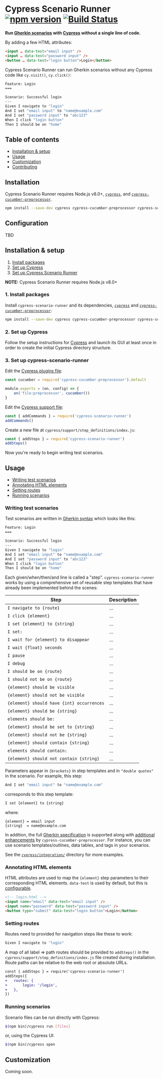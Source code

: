 # Cypress Scenario Runner [![npm version](https://badge.fury.io/js/cypress-scenario-runner.svg)](https://badge.fury.io/js/cypress-scenario-runner) [![Build Status](https://travis-ci.org/mpetrovich/cypress-scenario-runner.svg?branch=master)](https://travis-ci.org/mpetrovich/cypress-scenario-runner)

**Run [Gherkin scenarios](https://docs.cucumber.io/gherkin/reference/) with [Cypress](https://www.cypress.io) without a single line of code.**

By adding a few HTML attributes:

```html
<input … data-test="email input" />
<input … data-test="password input" />
<button … data-test="login button">Login</button>
```

Cypress Scenario Runner can run Gherkin scenarios without any Cypress code like `cy.visit()`, `cy.click()`:

```sh
Feature: Login
===

Scenario: Successful login
---
Given I navigate to "login"
And I set "email input" to "name@example.com"
And I set "password input" to "abc123"
When I click "login button"
Then I should be on "home"
```

## Table of contents

- [Installation & setup](#installation--setup)
- [Usage](#usage)
- [Customization](#customization)
- [Contributing](#CONTRIBUTING.md)

## Installation

Cypress Scenario Runner requires Node.js v8.0+, [`cypress`](https://github.com/cypress-io/cypress/), and [`cypress-cucumber-preprocessor`](https://github.com/TheBrainFamily/cypress-cucumber-preprocessor).

```sh
npm install --save-dev cypress cypress-cucumber-preprocessor cypress-scenario-runner
```

## Configuration

TBD

## Installation & setup

1. [Install packages](#install-packages)
1. [Set up Cypress](#set-up-cypress)
1. [Set up Cypress Scenario Runner](#set-up-cypress-scenario-runner)

**NOTE:** Cypress Scenario Runner requires Node.js v8.0+

### 1. Install packages

Install `cypress-scenario-runner` and its dependencies, [`cypress`](https://github.com/cypress-io/cypress/) and [`cypress-cucumber-preprocessor`](https://github.com/TheBrainFamily/cypress-cucumber-preprocessor):

```sh
npm install --save-dev cypress cypress-cucumber-preprocessor cypress-scenario-runner
```

### 2. Set up Cypress

Follow the setup instructions for [Cypress](https://github.com/cypress-io/cypress/) and launch its GUI at least once in order to create the initial Cypress directory structure.

### 3. Set up cypress-scenario-runner

Edit the [Cypress plugins file](https://docs.cypress.io/guides/references/configuration.html#Folders-Files):

```js
const cucumber = require('cypress-cucumber-preprocessor').default

module.exports = (on, config) => {
	on('file:preprocessor', cucumber())
}
```

Edit the [Cypress support file](https://docs.cypress.io/guides/references/configuration.html#Folders-Files):

```js
const { addCommands } = require('cypress-scenario-runner')
addCommands()
```

Create a new file at `cypress/support/step_definitions/index.js`:

```js
const { addSteps } = require('cypress-scenario-runner')
addSteps()
```

Now you're ready to begin writing test scenarios.

## Usage

- [Writing test scenarios](#writing-test-scenarios)
- [Annotating HTML elements](#annotating-html-elements)
- [Setting routes](#setting-routes)
- [Running scenarios](#running-scenarios)

### Writing test scenarios

Test scenarios are written in [Gherkin syntax](https://cucumber.io/docs/gherkin/reference/) which looks like this:

```sh
Feature: Login
===

Scenario: Successful login
---
Given I navigate to "login"
And I set "email input" to "name@example.com"
And I set "password input" to "abc123"
When I click "login button"
Then I should be on "home"
```

Each given/when/then/and line is called a "step". `cypress-scenario-runner` works by using a comprehensive set of reusable step templates that have already been implemented behind the scenes:

| Step                                      | Description |
| ----------------------------------------- | ----------- |
| `I navigate to {route}`                   | …           |
| `I click {element}`                       | …           |
| `I set {element} to {string}`             | …           |
| `I set:`                                  | …           |
| `I wait for {element} to disappear`       | …           |
| `I wait {float} seconds`                  | …           |
| `I pause`                                 | …           |
| `I debug`                                 | …           |
| `I should be on {route}`                  | …           |
| `I should not be on {route}`              | …           |
| `{element} should be visible`             | …           |
| `{element} should not be visible`         | …           |
| `{element} should have {int} occurrences` | …           |
| `{element} should be {string}`            | …           |
| `elements should be:`                     | …           |
| `{element} should be set to {string}`     | …           |
| `{element} should not be {string}`        | …           |
| `{element} should contain {string}`       | …           |
| `elements should contain:`                | …           |
| `{element} should not contain {string}`   | …           |

Parameters appear in `{brackets}` in step templates and in `"double quotes"` in the scenario. For example, this step:

```sh
And I set "email input" to "name@example.com"
```

corresponds to this step template:

```sh
I set {element} to {string}
```

where:

```
{element} = email input
{string}  = name@example.com
```

In addition, the full [Gherkin specification](https://cucumber.io/docs/gherkin/reference/) is supported along with [additional enhancements](https://github.com/TheBrainFamily/cypress-cucumber-preprocessor#background-section) by `cypress-cucumber-preprocessor`. For instance, you can use scenario templates/outlines, data tables, and tags in your scenarios.

See the [`cypress/integration/`](cypress/integration/) directory for more examples.

### Annotating HTML elements

HTML attributes are used to map the `{element}` step parameters to their corresponding HTML elements. `data-test` is used by default, but this is [configurable](#customization).

```html
<!-- login.html -->
<input name="email" data-test="email input" />
<input name="password" data-test="password input" />
<button type="submit" data-test="login button">Login</button>
```

### Setting routes

Routes need to provided for navigation steps like these to work:

```sh
Given I navigate to "login"
```

A map of all label => path routes should be provided to `addSteps()` in the `cypress/support/step_definitions/index.js` file created during installation. Route paths can be relative to the web root or absolute URLs.

```diff
const { addSteps } = require('cypress-scenario-runner')
addSteps({
+	routes: {
+		login: '/login',
+	},
})
```

### Running scenarios

Scenario files can be run directly with Cypress:

```sh
$(npm bin)/cypress run [files]
```

or, using the Cypress UI:

```sh
$(npm bin)/cypress open
```

## Customization

Coming soon.
